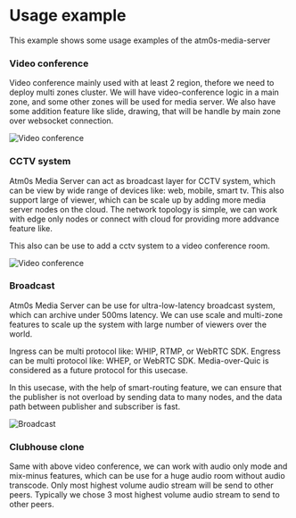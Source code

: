 # Usage example

This example shows some usage examples of the atm0s-media-server

### Video conference

Video conference mainly used with at least 2 region, thefore we need to deploy multi zones cluster. We will have video-conference logic in a main zone, and some other zones will be used for media server. We also have some addition feature like slide, drawing, that will be handle by main zone over websocket connection.

![Video conference](/imgs/usecases/video-conference.excalidraw.png)

### CCTV system

Atm0s Media Server can act as broadcast layer for CCTV system, which can be view by wide range of devices like: web, mobile, smart tv. This also support large of viewer, which can be scale up by adding more media server nodes on the cloud. The network topology is simple, we can work with edge only nodes or connect with cloud for providing more addvance feature like.

This also can be use to add a cctv system to a video conference room.

![Video conference](/imgs/usecases/cctv-extended.excalidraw.png)

### Broadcast

Atm0s Media Server can be use for ultra-low-latency broadcast system, which can archive under 500ms latency.
We can use scale and multi-zone features to scale up the system with large number of viewers over the world.

Ingress can be multi protocol like: WHIP, RTMP, or WebRTC SDK.
Engress can be multi protocol like: WHEP, or WebRTC SDK.
Media-over-Quic is considered as a future protocol for this usecase.

In this usecase, with the help of smart-routing feature, we can ensure that the publisher is not overload by sending data to many nodes, and the data path between publisher and subscriber is fast.

![Broadcast](/imgs/usecases/broadcast.excalidraw.png)

### Clubhouse clone

Same with above video conference, we can work with audio only mode and mix-minus features, which can be use for a huge audio room without audio transcode. Only most highest volume audio stream will be send to other peers. Typically we chose 3 most highest volume audio stream to send to other peers.